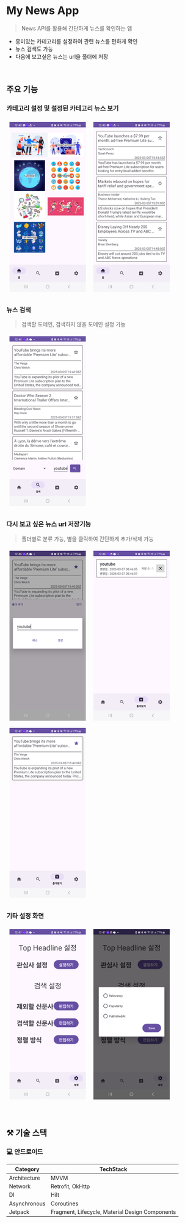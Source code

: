 # My News App

> News API를 활용해 간단하게 뉴스를 확인하는 앱
>

- 흥미있는 카테고리를 설정하여 관련 뉴스를 편하게 확인
- 뉴스 검색도 가능
- 다음에 보고싶은 뉴스는 url을 폴더에 저장

&nbsp;

## 주요 기능
### 카테고리 설정 및 설정된 카테고리 뉴스 보기
  <p>
     <img src="/images/1.png" width="200" style="margin: 8px" />
     <img src="/images/2.png" width="200" style="margin: 8px" />
  </p>

### 뉴스 검색
> 검색할 도메인, 검색하지 않을 도메인 설정 가능
  <p>
     <img src="/images/3.png" width="200" style="margin: 8px" />
  </p>
  
### 다시 보고 싶은 뉴스 url 저장기능
> 폴더별로 분류 가능, 별을 클릭하여 간단하게 추가/삭제 가능
  <p>
     <img src="/images/4.png" width="200" style="margin: 8px" />
     <img src="/images/5.png" width="200" style="margin: 8px" />
     <img src="/images/6.png" width="200" style="margin: 8px" />
  </p>

### 기타 설정 화면
  <p>
     <img src="/images/7.png" width="200" style="margin: 8px" />
     <img src="/images/8.png" width="200" style="margin: 8px" />
  </p>
  
&nbsp;

## ⚒ 기술 스택

### 💻 안드로이드
| Category     | TechStack                                                                |
|--------------|--------------------------------------------------------------------------|
| Architecture | MVVM                                                                     | 
| Network      | Retrofit, OkHttp                                                         | 
| DI           | Hilt                                                                     |
| Asynchronous | Coroutines                                                               | 
| Jetpack      | Fragment, Lifecycle, Material Design Components                          |                                          


